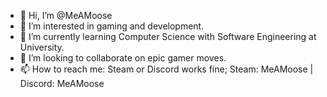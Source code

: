 - 👋 Hi, I’m @MeAMoose
- 👀 I’m interested in gaming and development.
- 🌱 I’m currently learning Computer Science with Software Engineering at University.
- 💞️ I’m looking to collaborate on epic gamer moves.
- 📫 How to reach me: Steam or Discord works fine; Steam: MeAMoose | Discord: MeAMoose

<!---
MeAMoose/MeAMoose is a ✨ special ✨ repository because its `README.md` (this file) appears on your GitHub profile.
You can click the Preview link to take a look at your changes.
--->
